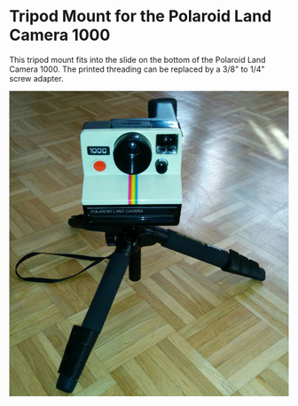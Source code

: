 Tripod Mount for the Polaroid Land Camera 1000
=========

This tripod mount fits into the slide on the bottom of the Polaroid Land Camera 1000.
The printed threading can be replaced by a 3/8" to 1/4" screw adapter.

![alt tag](https://raw.githubusercontent.com/eldufdo/3d_models/master/polaroid_land_1000_tripod_mount/polaroid_tripod.jpg)
